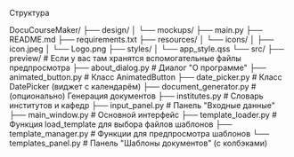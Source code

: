 Структура

DocuCourseMaker/
├── design/
│   └── mockups/
├── main.py
├── README.md
├── requirements.txt
├── resources/
│   └── icons/
│         ├── icon.jpeg
│         └── Logo.png
├── styles/
│   └── app_style.qss
└── src/
    ├── preview/                         # Если у вас там хранятся вспомогательные файлы предпросмотра
    ├── about_dialog.py                  # Диалог "О программе"
    ├── animated_button.py               # Класс AnimatedButton
    ├── date_picker.py                   # Класс DatePicker (виджет с календарём)
    ├── document_generator.py            # (опционально) Генерация документов
    ├── institutes.py                    # Словарь институтов и кафедр
    ├── input_panel.py                   # Панель "Входные данные"
    ├── main_window.py                   # Основной интерфейс
    ├── template_loader.py               # Функция load_template для выбора файлов шаблонов
    ├── template_manager.py              # Функции для предпросмотра шаблонов
    └── templates_panel.py               # Панель "Шаблоны документов" (с колбэками)
